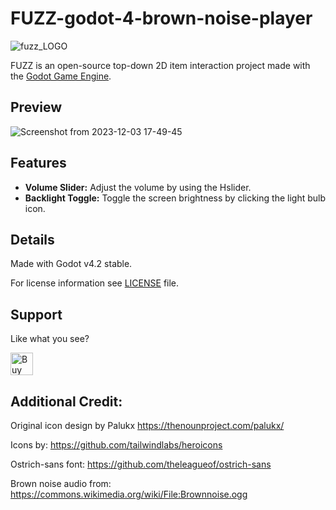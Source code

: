 # FUZZ-godot-4-brown-noise-player


![fuzz_LOGO](https://github.com/HeyNinety/FUZZ-godot-4-brown-noise-player/assets/68526679/3075f1e0-e6da-4691-a505-9ffd0aa0d492)


FUZZ is an open-source top-down 2D item interaction project made with the [Godot Game Engine](https://godotengine.org).


## Preview
![Screenshot from 2023-12-03 17-49-45](https://github.com/HeyNinety/FUZZ-godot-4-brown-noise-player/assets/68526679/63b334c0-2193-48a6-ab96-47429a2450a2)


## Features
- **Volume Slider:** Adjust the volume by using the Hslider.
- **Backlight Toggle:** Toggle the screen brightness by clicking the light bulb icon.



## Details
Made with Godot v4.2 stable.

For license information see [LICENSE](LICENSE) file.



## Support
Like what you see?

<a href='https://ko-fi.com/W7W0CJP7P' target='_blank'><img height='36' style='border:0px;height:36px;' src='https://storage.ko-fi.com/cdn/kofi5.png?v=3' border='0' alt='Buy Me a Coffee at ko-fi.com' /></a>


## Additional Credit:
Original icon design by Palukx
https://thenounproject.com/palukx/

Icons by:
https://github.com/tailwindlabs/heroicons

Ostrich-sans font:
https://github.com/theleagueof/ostrich-sans

Brown noise audio from:
https://commons.wikimedia.org/wiki/File:Brownnoise.ogg
